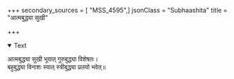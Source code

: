 +++
secondary_sources = [ "MSS_4595",]
jsonClass = "Subhaashita"
title = "आत्मबुद्ध्या सुखी"

+++

<details open><summary>Text</summary>

आत्मबुद्ध्या सुखी भूयात् गुरुबुद्ध्या विशेषतः।  
बहुबुद्ध्या विनाशः स्यात् स्त्रीबुद्ध्या प्रलयो भवेत्॥
</details>
